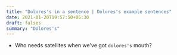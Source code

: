 ```yaml
---
title: "Dolores's in a sentence | Dolores's example sentences"
date: 2021-01-20T19:57:50+05:30
draft: falses
summary: "Dolores's"
---
```

- Who needs satellites when we've got `dolores's` mouth?
                 
